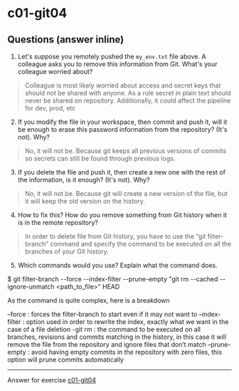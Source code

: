 # c01-git04

## Questions (answer inline)

1. Let's suppose you remotely pushed the `my_env.txt` file above. A colleague asks you to remove this information from Git. What's your colleague worried about?

> Colleague is most likely worried about access and secret keys that should not be shared with anyone. As a rule secret in plain text should never be shared on repository.
Additionally, it could affect the pipeline for dev, prod, etc

2. If you modify the file in your workspace, then commit and push it, will it be enough to erase this password information from the repository? (It's not). Why?

> No, it will not be. Because git keeps all previous versions of commits so secrets can still be found through previous logs.

3. If you delete the file and push it, then create a new one with the rest of the information, is it enough? (It's not). Why?

> No, it will not be. Because git will create a new version of the file, but it will keep the old version on the history.


4. How to fix this? How do you remove something from Git history when it is in the remote repository?

> In order to delete file from Git history, you have to use the “git filter-branch” command and specify the command to be executed on all the branches of your Git history.


5. Which commands would you use? Explain what the command does.


$ git filter-branch --force --index-filter --prune-empty "git rm --cached --ignore-unmatch <path_to_file>" HEAD

As the command is quite complex, here is a breakdown

–force : forces the filter-branch to start even if it may not want to 
–index-filter : option used in order to rewrite the index, exactly what we want in the case of a file deletion
-git rm : the command to be executed on all branches, revisions and commits matching in the history, in this case it will remove the file from the repository and ignore files that don’t match
–prune-empty : avoid having empty commits in the repository with zero files, this option will prune commits automatically


***
Answer for exercise [c01-git04](https://github.com/devopsacademyau/academy/blob/23cc1dfa31e85651e3cdc1b0ef38da21518841ba/classes/01class/exercises/c01-git04/README.md)